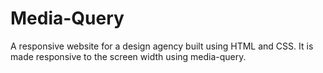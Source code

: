 # Media-Query
A responsive website for a design agency built using HTML and CSS. It is made responsive to the screen width using media-query.
